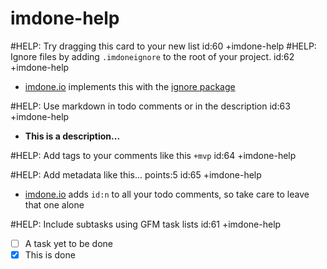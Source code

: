 imdone-help
====
#HELP: Try dragging this card to your new list id:60 +imdone-help
#HELP: Ignore files by adding `.imdoneignore` to the root of your project. id:62 +imdone-help
- [imdone.io](https://imdone.io) implements this with the [ignore package](https://www.npmjs.com/package/ignore)

#HELP: Use markdown in todo comments or in the description id:63 +imdone-help
- **This is a description...**

#HELP: Add tags to your comments like this `+mvp` id:64 +imdone-help

#HELP: Add metadata like this... points:5 id:65 +imdone-help
- [imdone.io](https://imdone.io) adds `id:n` to all your todo comments, so take care to leave that one alone

#HELP: Include subtasks using GFM task lists id:61 +imdone-help
- [ ] A task yet to be done
- [x] This is done
